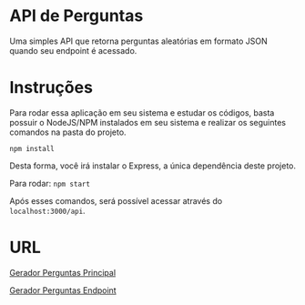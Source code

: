 # API de Perguntas

Uma simples API que retorna perguntas aleatórias em formato JSON quando seu endpoint é acessado.

# Instruções

Para rodar essa aplicação em seu sistema e estudar os códigos, basta possuir o NodeJS/NPM instalados em seu sistema e realizar os seguintes comandos na pasta do projeto.

`npm install` 

Desta forma, você irá instalar o Express, a única dependência deste projeto.

Para rodar:
`npm start`

Após esses comandos, será possível acessar através do `localhost:3000/api`.

# URL
[Gerador Perguntas Principal](https://geradorperguntas.herokuapp.com/)

[Gerador Perguntas Endpoint](https://geradorperguntas.herokuapp.com/api)
